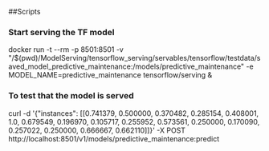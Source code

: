 ##Scripts
### Start serving the TF model
docker run -t --rm -p 8501:8501     -v "/$(pwd)/ModelServing/tensorflow_serving/servables/tensorflow/testdata/saved_model_predictive_maintenance:/models/predictive_maintenance" -e MODEL_NAME=predictive_maintenance     tensorflow/serving &


### To test that the model is served
curl -d '{"instances": [[0.741379, 0.500000, 0.370482, 0.285154, 0.408001, 1.0, 0.679549, 0.196970, 0.105717, 0.255952, 0.573561, 0.250000, 0.170090, 0.257022, 0.250000, 0.666667, 0.662110]]}' -X POST http://localhost:8501/v1/models/predictive_maintenance:predict